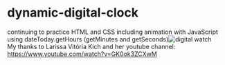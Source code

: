 # dynamic-digital-clock

continuing to practice HTML and CSS including animation with JavaScript using dateToday.getHours (getMinutes and getSeconds)![digital watch](https://user-images.githubusercontent.com/85652436/166128427-6bb8d146-3300-4aea-9f2f-d3c46e2c9fd3.png)<br>
My thanks to Larissa Vitória Kich and her youtube channel:
https://www.youtube.com/watch?v=GK0ok3ZCXwM
